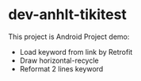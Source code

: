 # dev-anhlt-tikitest
This project is Android Project demo:
- Load keyword from link by Retrofit
- Draw horizontal-recycle
- Reformat 2 lines keyword

